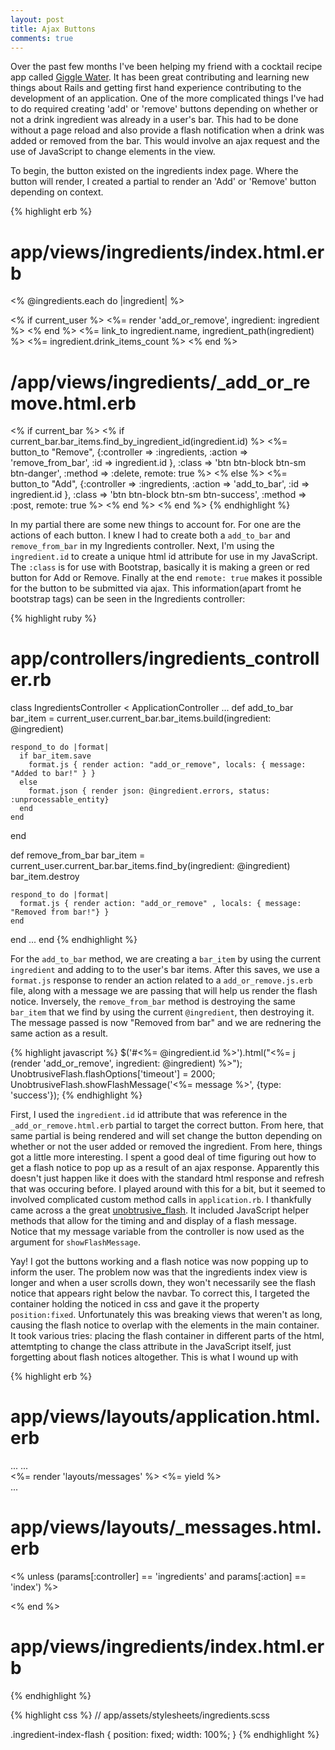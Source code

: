 ```yaml
---
layout: post
title: Ajax Buttons
comments: true
---
```


Over the past few months I've been helping my friend with a cocktail recipe app called [Giggle Water](https://github.com/tomekr/giggle_water). It has been great contributing and learning new things about Rails and getting first hand experience contributing to the development of an application.  One of the more complicated things I've had to do required creating 'add' or 'remove' buttons depending on whether or not a drink ingredient was already in a user's bar.  This had to be done without a page reload and also provide a flash notification when a drink was added or removed from the bar.  This would involve an ajax request and the use of JavaScript to change elements in the view.

To begin, the button existed on the ingredients index page.  Where the button will render, I created a partial to render an 'Add' or 'Remove' button depending on context.

{% highlight erb %}
# app/views/ingredients/index.html.erb 
<% @ingredients.each do |ingredient| %>
  <tr>
    <td id="<%=ingredient.id%>">
      <% if current_user %>
        <%= render 'add_or_remove', ingredient: ingredient %>
      <% end %>
    </td>
    <td>
      <%= link_to ingredient.name, ingredient_path(ingredient) %>
    </td>
    <td><%= ingredient.drink_items_count %></td>

  </tr>
<% end %>

# /app/views/ingredients/_add_or_remove.html.erb
<% if current_bar %>
  <% if current_bar.bar_items.find_by_ingredient_id(ingredient.id) %>
    <%= button_to "Remove", {:controller => :ingredients, :action => 'remove_from_bar', :id => ingredient.id }, :class => 'btn btn-block btn-sm btn-danger', :method => :delete, remote: true %>
  <% else %>
    <%= button_to "Add", {:controller => :ingredients, :action => 'add_to_bar', :id => ingredient.id }, :class => 'btn btn-block btn-sm btn-success', :method => :post, remote: true %>
  <% end %>
<% end %>
{% endhighlight %}

In my partial there are some new things to account for.  For one are the actions of each button.  I knew I had to create both a `add_to_bar` and `remove_from_bar` in my Ingredients controller. Next, I'm using the `ingredient.id` to create a unique html id attribute for use in my JavaScript.  The `:class` is for use with Bootstrap, basically it is making a green or red button for Add or Remove. Finally at the end `remote: true` makes it possible for the button to be submitted via ajax.  This information(apart fromt he bootstrap tags) can be seen in the Ingredients controller: 

{% highlight ruby %}

# app/controllers/ingredients_controller.rb 

class IngredientsController < ApplicationController
  ...
  def add_to_bar
    bar_item = current_user.current_bar.bar_items.build(ingredient: @ingredient)

    respond_to do |format|
      if bar_item.save
        format.js { render action: "add_or_remove", locals: { message: "Added to bar!" } }
      else
        format.json { render json: @ingredient.errors, status: :unprocessable_entity}
      end
    end
  end

  def remove_from_bar
    bar_item = current_user.current_bar.bar_items.find_by(ingredient: @ingredient)
    bar_item.destroy
    
    respond_to do |format|
      format.js { render action: "add_or_remove" , locals: { message: "Removed from bar!"} }
    end
  end
  ...
end
{% endhighlight %}

For the `add_to_bar` method, we are creating a `bar_item` by using the current `ingredient` and adding to to the user's bar items.  After this saves, we use a `format.js` response to render an action related to a `add_or_remove.js.erb` file, along with a message we are passing that will help us render the flash notice.  Inversely, the `remove_from_bar` method is destroying the same `bar_item` that we find by using the current `@ingredient`, then destroying it.  The message passed is now "Removed from bar" and we are rednering the same action as a result.

{% highlight javascript %}
$('#<%= @ingredient.id %>').html("<%= j (render 'add_or_remove', ingredient: @ingredient) %>");
UnobtrusiveFlash.flashOptions['timeout'] = 2000;
UnobtrusiveFlash.showFlashMessage('<%= message %>', {type: 'success'});
{% endhighlight %}

First, I used the `ingredient.id` id attribute that was reference in the `_add_or_remove.html.erb` partial to target the correct button.  From here, that same partial is being rendered and will set change the button depending on whether or not the user added or removed the ingredient. 
From here, things got a little more interesting.  I spent a good deal of time figuring out how to get a flash notice to pop up as a result of an ajax response.  Apparently this doesn't just happen like it does with the standard html response and refresh that was occuring before. I played around with this for a bit, but it seemed to involved complicated custom method calls in `application.rb`.  I thankfully came across a the great [unobtrusive_flash](https://github.com/leonid-shevtsov/unobtrusive_flash).  It included JavaScript helper methods that allow for the timing and and display of a flash message.  Notice that my message variable from the controller is now used as the argument for `showFlashMessage`.

Yay! I got the buttons working and a flash notice was now popping up to inform the user.  The problem now was that the ingredients index view is longer and when a user scrolls down, they won't necessarily see the flash notice that appears right below the navbar. To correct this, I targeted the container holding the noticed in css and gave it the property `position:fixed`.  Unfortunately this was breaking views that weren't as long, causing the flash notice to overlap with the elements in the main container.  It took various tries: placing the flash container in different parts of the html, attemtpting to change the class attribute in the JavaScript itself, just forgetting about flash notices altogether.  This is what I wound up with

{% highlight erb %}
# app/views/layouts/application.html.erb

<html>
  ...
  <body>
    ...
    <main role="main"> 
      <%= render 'layouts/messages' %> 
      <%= yield %> 
    </main> 
  </body> 
  ...
</html>

# app/views/layouts/_messages.html.erb

<% unless (params[:controller] == 'ingredients' and params[:action] == 'index') %>
  <div  class="unobtrusive-flash-container"></div>
<% end %>

# app/views/ingredients/index.html.erb

<div  class="unobtrusive-flash-container ingredient-index-flash"></div>
{% endhighlight %}

{% highlight css %}
// app/assets/stylesheets/ingredients.scss

.ingredient-index-flash {
  position: fixed;
  width: 100%;
}
{% endhighlight %}
